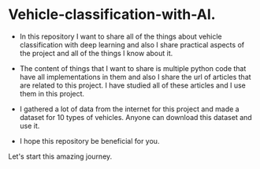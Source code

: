 # Vehicle-classification-with-AI.
* In this repository I want to share all of the things about vehicle classification with deep learning
and also I share practical aspects of the project and all of the things I know about it.

* The content of things that I want to share is  multiple python code that have all implementations in them 
and also I share the url of articles that are related to this project. I have studied all of these
articles and I use them in this project.

* I gathered a lot of data from the internet for this project and made a dataset for 10 types of vehicles.
Anyone can download this dataset and use it.

* I hope this repository be beneficial for you.

Let's start this amazing journey.
